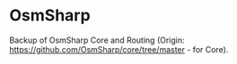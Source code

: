 # OsmSharp
Backup of OsmSharp Core and Routing (Origin: https://github.com/OsmSharp/core/tree/master - for Core).
